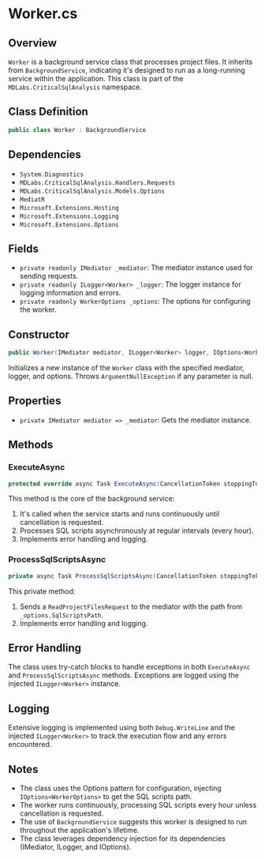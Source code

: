 # Worker.cs

## Overview
`Worker` is a background service class that processes project files. It inherits from `BackgroundService`, indicating it's designed to run as a long-running service within the application. This class is part of the `MDLabs.CriticalSqlAnalysis` namespace.

## Class Definition
```csharp
public class Worker : BackgroundService
```

## Dependencies
- `System.Diagnostics`
- `MDLabs.CriticalSqlAnalysis.Handlers.Requests`
- `MDLabs.CriticalSqlAnalysis.Models.Options`
- `MediatR`
- `Microsoft.Extensions.Hosting`
- `Microsoft.Extensions.Logging`
- `Microsoft.Extensions.Options`

## Fields
- `private readonly IMediator _mediator`: The mediator instance used for sending requests.
- `private readonly ILogger<Worker> _logger`: The logger instance for logging information and errors.
- `private readonly WorkerOptions _options`: The options for configuring the worker.

## Constructor
```csharp
public Worker(IMediator mediator, ILogger<Worker> logger, IOptions<WorkerOptions> options)
```
Initializes a new instance of the `Worker` class with the specified mediator, logger, and options. Throws `ArgumentNullException` if any parameter is null.

## Properties
- `private IMediator mediator => _mediator`: Gets the mediator instance.

## Methods

### ExecuteAsync
```csharp
protected override async Task ExecuteAsync(CancellationToken stoppingToken)
```
This method is the core of the background service:
1. It's called when the service starts and runs continuously until cancellation is requested.
2. Processes SQL scripts asynchronously at regular intervals (every hour).
3. Implements error handling and logging.

### ProcessSqlScriptsAsync
```csharp
private async Task ProcessSqlScriptsAsync(CancellationToken stoppingToken)
```
This private method:
1. Sends a `ReadProjectFilesRequest` to the mediator with the path from `_options.SqlScriptsPath`.
2. Implements error handling and logging.

## Error Handling
The class uses try-catch blocks to handle exceptions in both `ExecuteAsync` and `ProcessSqlScriptsAsync` methods. Exceptions are logged using the injected `ILogger<Worker>` instance.

## Logging
Extensive logging is implemented using both `Debug.WriteLine` and the injected `ILogger<Worker>` to track the execution flow and any errors encountered.

## Notes
- The class uses the Options pattern for configuration, injecting `IOptions<WorkerOptions>` to get the SQL scripts path.
- The worker runs continuously, processing SQL scripts every hour unless cancellation is requested.
- The use of `BackgroundService` suggests this worker is designed to run throughout the application's lifetime.
- The class leverages dependency injection for its dependencies (IMediator, ILogger, and IOptions<WorkerOptions>).